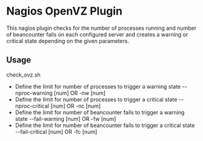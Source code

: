 # Nagios OpenVZ Plugin

This nagios plugin checks for the number of processes running and number of beancounter fails on each configured server and creates a warning or critical state depending on the given parameters.

## Usage

check_ovz.sh
* Define the limit for number of processes to trigger a warning state
    --nproc-warning [num] OR -nw [num]
* Define the limit for number of processes to trigger a critical state
    --nproc-critical [num] OR -nc [num]
* Define the limit for number of beancounter fails to trigger a warning state
    --fail-warning [num] OR -fw [num]
* Define the limit for number of beancounter fails to trigger a critical state
    --fail-critical [num] OR -fc [num]
